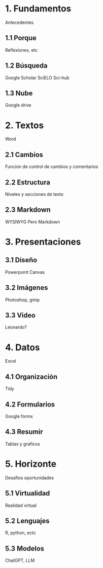 # 1. Fundamentos
Antecedentes
## 1.1 Porque
Reflexiones, etc
## 1.2 Búsqueda
Google Scholar
SciELO
Sci-hub
## 1.3 Nube
Google drive
# 2. Textos
Word
## 2.1 Cambios
Funcion de control de cambios y comentarios
## 2.2 Estructura
Niveles y secciones de texto
## 2.3 Markdown
WYSIWYG
Pero Markdown
# 3. Presentaciones
## 3.1 Diseño 
Powerpoint
Canvas
## 3.2 Imágenes
Photoshop, gimp
## 3.3 Video
Leonardo?
# 4. Datos
Excel
## 4.1 Organización
Tidy
## 4.2 Formularios
Google forms
## 4.3 Resumir
Tablas y graficos
# 5. Horizonte
Desafios oportunidades
## 5.1 Virtualidad
Realidad virtual
## 5.2 Lenguajes
R, python, ectc
## 5.3 Modelos
ChatGPT, LLM

